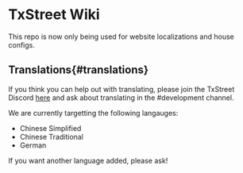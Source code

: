 # TxStreet Wiki

This repo is now only being used for website localizations and house configs.

## Translations{#translations}

If you think you can help out with translating, please join the TxStreet Discord [here](https://discord.gg/4P7cXsaUmu) and ask about translating in the #development channel.

We are currently targetting the following langauges:

- Chinese Simplified
- Chinese Traditional
- German

If you want another language added, please ask!